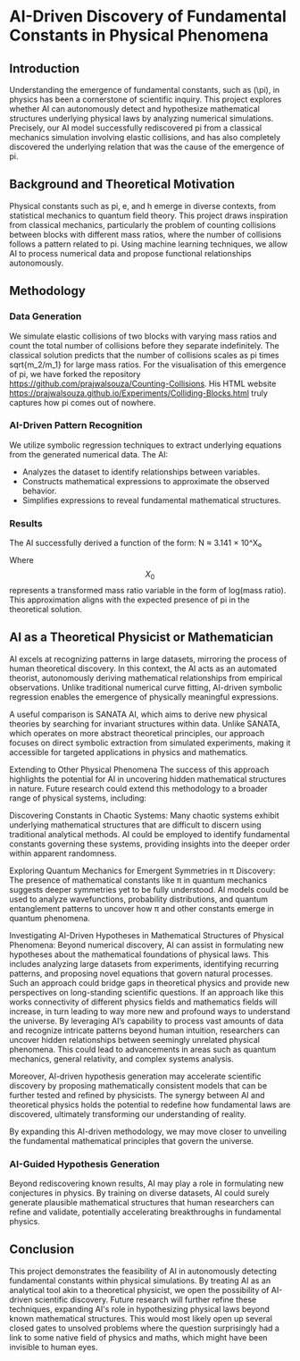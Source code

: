 # AI-Driven Discovery of Fundamental Constants in Physical Phenomena

## Introduction
Understanding the emergence of fundamental constants, such as \(\pi\), in physics has been a cornerstone of scientific inquiry. This project explores whether AI can autonomously detect and hypothesize mathematical structures underlying physical laws by analyzing numerical simulations. Precisely, our AI model successfully rediscovered pi from a classical mechanics simulation involving elastic collisions, and has also completely discovered the underlying relation that was the cause of the emergence of pi.

## Background and Theoretical Motivation
Physical constants such as pi, e, and h emerge in diverse contexts, from statistical mechanics to quantum field theory. This project draws inspiration from classical mechanics, particularly the problem of counting collisions between blocks with different mass ratios, where the number of collisions follows a pattern related to pi. Using machine learning techniques, we allow AI to process numerical data and propose functional relationships autonomously.

## Methodology
### Data Generation
We simulate elastic collisions of two blocks with varying mass ratios and count the total number of collisions before they separate indefinitely. The classical solution predicts that the number of collisions scales as pi times sqrt{m_2/m_1} for large mass ratios. For the visualisation of this emergence of pi, we have forked the repository  https://github.com/prajwalsouza/Counting-Collisions. His HTML website https://prajwalsouza.github.io/Experiments/Colliding-Blocks.html truly captures how pi comes out of nowhere.

### AI-Driven Pattern Recognition
We utilize symbolic regression techniques to extract underlying equations from the generated numerical data. The AI:
- Analyzes the dataset to identify relationships between variables.
- Constructs mathematical expressions to approximate the observed behavior.
- Simplifies expressions to reveal fundamental mathematical structures.

### Results
The AI successfully derived a function of the form:
N ≈ 3.141 × 10^X₀


Where $$X_0$$ represents a transformed mass ratio variable in the form of log(mass ratio). This approximation aligns with the expected presence of pi in the theoretical solution.

## AI as a Theoretical Physicist or Mathematician
AI excels at recognizing patterns in large datasets, mirroring the process of human theoretical discovery. In this context, the AI acts as an automated theorist, autonomously deriving mathematical relationships from empirical observations. Unlike traditional numerical curve fitting, AI-driven symbolic regression enables the emergence of physically meaningful expressions.

A useful comparison is SANATA AI, which aims to derive new physical theories by searching for invariant structures within data. Unlike SANATA, which operates on more abstract theoretical principles, our approach focuses on direct symbolic extraction from simulated experiments, making it accessible for targeted applications in physics and mathematics. 

Extending to Other Physical Phenomena
The success of this approach highlights the potential for AI in uncovering hidden mathematical structures in nature. Future research could extend this methodology to a broader range of physical systems, including:

Discovering Constants in Chaotic Systems: Many chaotic systems exhibit underlying mathematical structures that are difficult to discern using traditional analytical methods. AI could be employed to identify fundamental constants governing these systems, providing insights into the deeper order within apparent randomness.

Exploring Quantum Mechanics for Emergent Symmetries in π Discovery: The presence of mathematical constants like π in quantum mechanics suggests deeper symmetries yet to be fully understood. AI models could be used to analyze wavefunctions, probability distributions, and quantum entanglement patterns to uncover how π and other constants emerge in quantum phenomena.

Investigating AI-Driven Hypotheses in Mathematical Structures of Physical Phenomena: Beyond numerical discovery, AI can assist in formulating new hypotheses about the mathematical foundations of physical laws. This includes analyzing large datasets from experiments, identifying recurring patterns, and proposing novel equations that govern natural processes. Such an approach could bridge gaps in theoretical physics and provide new perspectives on long-standing scientific questions. If an approach like this works connectivity of different physics fields and mathematics fields will increase, in turn leading to way more new and profound ways to understand the universe. By leveraging AI’s capability to process vast amounts of data and recognize intricate patterns beyond human intuition, researchers can uncover hidden relationships between seemingly unrelated physical phenomena. This could lead to advancements in areas such as quantum mechanics, general relativity, and complex systems analysis.

Moreover, AI-driven hypothesis generation may accelerate scientific discovery by proposing mathematically consistent models that can be further tested and refined by physicists. The synergy between AI and theoretical physics holds the potential to redefine how fundamental laws are discovered, ultimately transforming our understanding of reality.

By expanding this AI-driven methodology, we may move closer to unveiling the fundamental mathematical principles that govern the universe.

### AI-Guided Hypothesis Generation
Beyond rediscovering known results, AI may play a role in formulating new conjectures in physics. By training on diverse datasets, AI could surely generate plausible mathematical structures that human researchers can refine and validate, potentially accelerating breakthroughs in fundamental physics.

## Conclusion
This project demonstrates the feasibility of AI in autonomously detecting fundamental constants within physical simulations. By treating AI as an analytical tool akin to a theoretical physicist, we open the possibility of AI-driven scientific discovery. Future research will further refine these techniques, expanding AI's role in hypothesizing physical laws beyond known mathematical structures. This would most likely open up several closed gates to unsolved problems where the question surprisingly had a link to some native field of physics and maths, which might have been  invisible to human eyes.

